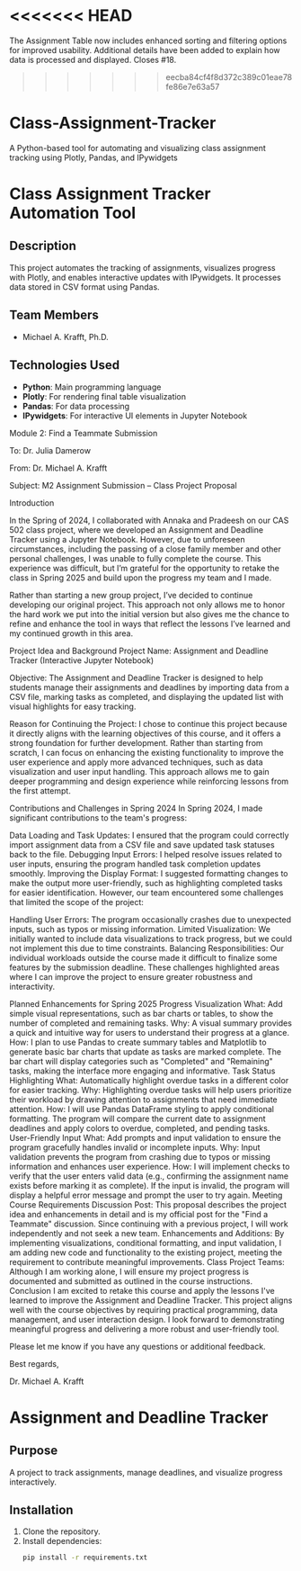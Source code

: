 <<<<<<< HEAD
=======
<!-- Documentation Update for Assignment Table -->
The Assignment Table now includes enhanced sorting and filtering options for improved usability. Additional details have been added to explain how data is processed and displayed. Closes #18.

>>>>>>> eecba84cf4f8d372c389c01eae78fe86e7e63a57

# Class-Assignment-Tracker
A Python-based tool for automating and visualizing class assignment tracking using Plotly, Pandas, and IPywidgets
# Class Assignment Tracker Automation Tool

## Description
This project automates the tracking of assignments, visualizes progress with Plotly, and enables interactive updates with IPywidgets. It processes data stored in CSV format using Pandas.

## Team Members
- Michael A. Krafft, Ph.D.

## Technologies Used
- **Python**: Main programming language
- **Plotly**: For rendering final table visualization
- **Pandas**: For data processing
- **IPywidgets**: For interactive UI elements in Jupyter Notebook

Module 2: Find a Teammate Submission

To: Dr. Julia Damerow

From: Dr. Michael A. Krafft

Subject: M2 Assignment Submission – Class Project Proposal

Introduction

In the Spring of 2024, I collaborated with Annaka and Pradeesh on our CAS 502 class project, where we developed an Assignment and Deadline Tracker using a Jupyter Notebook. However, due to unforeseen circumstances, including the passing of a close family member and other personal challenges, I was unable to fully complete the course. This experience was difficult, but I’m grateful for the opportunity to retake the class in Spring 2025 and build upon the progress my team and I made.

Rather than starting a new group project, I’ve decided to continue developing our original project. This approach not only allows me to honor the hard work we put into the initial version but also gives me the chance to refine and enhance the tool in ways that reflect the lessons I’ve learned and my continued growth in this area.

Project Idea and Background
Project Name: Assignment and Deadline Tracker (Interactive Jupyter Notebook)

Objective: The Assignment and Deadline Tracker is designed to help students manage their assignments and deadlines by importing data from a CSV file, marking tasks as completed, and displaying the updated list with visual highlights for easy tracking.

Reason for Continuing the Project: I chose to continue this project because it directly aligns with the learning objectives of this course, and it offers a strong foundation for further development. Rather than starting from scratch, I can focus on enhancing the existing functionality to improve the user experience and apply more advanced techniques, such as data visualization and user input handling. This approach allows me to gain deeper programming and design experience while reinforcing lessons from the first attempt.

Contributions and Challenges in Spring 2024
In Spring 2024, I made significant contributions to the team's progress:

Data Loading and Task Updates: I ensured that the program could correctly import assignment data from a CSV file and save updated task statuses back to the file.
Debugging Input Errors: I helped resolve issues related to user inputs, ensuring the program handled task completion updates smoothly.
Improving the Display Format: I suggested formatting changes to make the output more user-friendly, such as highlighting completed tasks for easier identification.
However, our team encountered some challenges that limited the scope of the project:

Handling User Errors: The program occasionally crashes due to unexpected inputs, such as typos or missing information.
Limited Visualization: We initially wanted to include data visualizations to track progress, but we could not implement this due to time constraints.
Balancing Responsibilities: Our individual workloads outside the course made it difficult to finalize some features by the submission deadline.
These challenges highlighted areas where I can improve the project to ensure greater robustness and interactivity.

Planned Enhancements for Spring 2025
Progress Visualization
What: Add simple visual representations, such as bar charts or tables, to show the number of completed and remaining tasks.
Why: A visual summary provides a quick and intuitive way for users to understand their progress at a glance.
How: I plan to use Pandas to create summary tables and Matplotlib to generate basic bar charts that update as tasks are marked complete. The bar chart will display categories such as "Completed" and "Remaining" tasks, making the interface more engaging and informative.
Task Status Highlighting
What: Automatically highlight overdue tasks in a different color for easier tracking.
Why: Highlighting overdue tasks will help users prioritize their workload by drawing attention to assignments that need immediate attention.
How: I will use Pandas DataFrame styling to apply conditional formatting. The program will compare the current date to assignment deadlines and apply colors to overdue, completed, and pending tasks.
User-Friendly Input
What: Add prompts and input validation to ensure the program gracefully handles invalid or incomplete inputs.
Why: Input validation prevents the program from crashing due to typos or missing information and enhances user experience.
How: I will implement checks to verify that the user enters valid data (e.g., confirming the assignment name exists before marking it as complete). If the input is invalid, the program will display a helpful error message and prompt the user to try again.
Meeting Course Requirements
Discussion Post: This proposal describes the project idea and enhancements in detail and is my official post for the "Find a Teammate" discussion. Since continuing with a previous project, I will work independently and not seek a new team.
Enhancements and Additions: By implementing visualizations, conditional formatting, and input validation, I am adding new code and functionality to the existing project, meeting the requirement to contribute meaningful improvements.
Class Project Teams: Although I am working alone, I will ensure my project progress is documented and submitted as outlined in the course instructions.
Conclusion
I am excited to retake this course and apply the lessons I've learned to improve the Assignment and Deadline Tracker. This project aligns well with the course objectives by requiring practical programming, data management, and user interaction design. I look forward to demonstrating meaningful progress and delivering a more robust and user-friendly tool.

Please let me know if you have any questions or additional feedback.

Best regards,

Dr. Michael A. Krafft

# Assignment and Deadline Tracker

## Purpose
A project to track assignments, manage deadlines, and visualize progress interactively.

## Installation
1. Clone the repository.
2. Install dependencies:
   ```bash
   pip install -r requirements.txt
